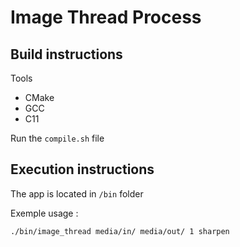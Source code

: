 # Image Thread Process

## Build instructions

Tools
- CMake
- GCC
- C11

Run the `compile.sh` file

## Execution instructions

The app is located in `/bin` folder

Exemple usage :

```sh
./bin/image_thread media/in/ media/out/ 1 sharpen
```

